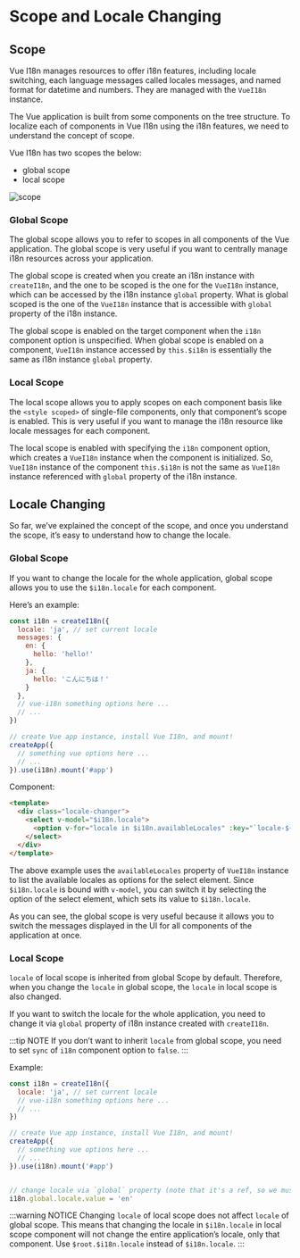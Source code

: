 # Scope and Locale Changing

## Scope

Vue I18n manages resources to offer i18n features, including locale switching, each language messages called locales messages, and named format for datetime and numbers. They are managed with the `VueI18n` instance.

The Vue application is built from some components on the tree structure. To localize each of components in Vue I18n using the i18n features, we need to understand the concept of scope.

Vue I18n has two scopes the below:

- global scope
- local scope

![scope](/scope.png)

### Global Scope

The global scope allows you to refer to scopes in all components of the Vue application. The global scope is very useful if you want to centrally manage i18n resources across your application.

The global scope is created when you create an i18n instance with `createI18n`, and the one to be scoped is the one for the `VueI18n` instance, which can be accessed by the i18n instance `global` property. What is global scoped is the one of the `VueI18n` instance that is accessible with `global` property of the i18n instance.

The global scope is enabled on the target component when the `i18n` component option is unspecified. When global scope is enabled on a component, `VueI18n` instance accessed by `this.$i18n` is essentially the same as i18n instance `global` property.


### Local Scope

The local scope allows you to apply scopes on each component basis like the `<style scoped>` of single-file components, only that component’s scope is enabled. This is very useful if you want to manage the i18n resource like locale messages for each component.

The local scope is enabled with specifying the `i18n` component option, which creates a `VueI18n` instance when the component is initialized. So, `VueI18n` instance of the component `this.$i18n` is not the same as `VueI18n` instance referenced with `global` property of the i18n instance.

## Locale Changing

So far, we’ve explained the concept of the scope, and once you understand the scope, it’s easy to understand how to change the locale.

### Global Scope

If you want to change the locale for the whole application, global scope allows you to use the `$i18n.locale` for each component.

Here’s an example:

```js
const i18n = createI18n({
  locale: 'ja', // set current locale
  messages: {
    en: {
      hello: 'hello!'
    },
    ja: {
      hello: 'こんにちは！'
    }
  },
  // vue-i18n something options here ...
  // ...
})

// create Vue app instance, install Vue I18n, and mount!
createApp({
  // something vue options here ...
  // ...
}).use(i18n).mount('#app')
```

Component:

```html
<template>
  <div class="locale-changer">
    <select v-model="$i18n.locale">
      <option v-for="locale in $i18n.availableLocales" :key="`locale-${locale}`" :value="locale">{{ locale }}</option>
    </select>
  </div>
</template>
```

The above example uses the `availableLocales` property of `VueI18n` instance to list the available locales as options for the select element. Since `$i18n.locale` is bound with `v-model`, you can switch it by selecting the option of the select element, which sets its value to `$i18n.locale`.

As you can see, the global scope is very useful because it allows you to switch the messages displayed in the UI for all components of the application at once.

### Local Scope

`locale` of local scope is inherited from global Scope by default. Therefore, when you change the `locale` in global scope, the `locale` in local scope is also changed.

If you want to switch the locale for the whole application, you need to change it via `global` property of i18n instance created with `createI18n`.

:::tip NOTE
If you don’t want to inherit `locale` from global scope, you need to set `sync` of `i18n` component option to `false`.
:::

Example:

```js
const i18n = createI18n({
  locale: 'ja', // set current locale
  // vue-i18n something options here ...
  // ...
})

// create Vue app instance, install Vue I18n, and mount!
createApp({
  // something vue options here ...
  // ...
}).use(i18n).mount('#app')


// change locale via `global` property (note that it's a ref, so we must access it via .value)
i18n.global.locale.value = 'en'
```

:::warning NOTICE
Changing `locale` of local scope does not affect `locale` of global scope. This means that changing the locale in `$i18n.locale` in local scope component will not change the entire application’s locale, only that component. Use `$root.$i18n.locale` instead of `$i18n.locale`.
:::
